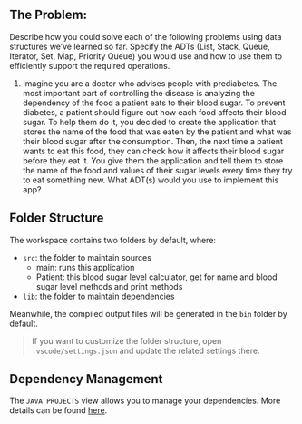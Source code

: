 ## The Problem:

Describe how you could solve each of the following problems using data structures we’ve learned so far.
Specify the ADTs (List, Stack, Queue, Iterator, Set, Map, Priority Queue) you would use and how to use
them to efficiently support the required operations.

1. Imagine you are a doctor who advises people with prediabetes. The most important part of controlling
    the disease is analyzing the dependency of the food a patient eats to their blood sugar. To prevent
    diabetes, a patient should figure out how each food affects their blood sugar. To help them do it, you
    decided to create the application that stores the name of the food that was eaten by the patient and
    what was their blood sugar after the consumption. Then, the next time a patient wants to eat this
    food, they can check how it affects their blood sugar before they eat it. You give them the application
    and tell them to store the name of the food and values of their sugar levels every time they try to eat
    something new. What ADT(s) would you use to implement this app?

## Folder Structure

The workspace contains two folders by default, where:

- `src`: the folder to maintain sources
    - main: runs this application
    - Patient: this blood sugar level calculator, get for name and blood sugar level methods and print methods 
- `lib`: the folder to maintain dependencies


Meanwhile, the compiled output files will be generated in the `bin` folder by default.

> If you want to customize the folder structure, open `.vscode/settings.json` and update the related settings there.

## Dependency Management

The `JAVA PROJECTS` view allows you to manage your dependencies. More details can be found [here](https://github.com/microsoft/vscode-java-dependency#manage-dependencies).
